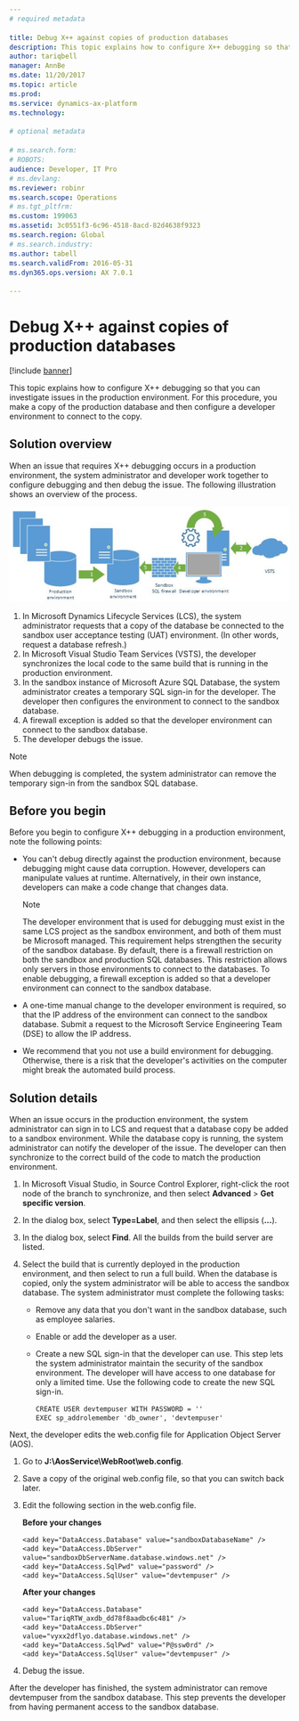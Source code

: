 ```yaml
---
# required metadata

title: Debug X++ against copies of production databases
description: This topic explains how to configure X++ debugging so that you can investigate issues in the production environment.
author: tariqbell
manager: AnnBe
ms.date: 11/20/2017
ms.topic: article
ms.prod: 
ms.service: dynamics-ax-platform
ms.technology: 

# optional metadata

# ms.search.form: 
# ROBOTS: 
audience: Developer, IT Pro
# ms.devlang: 
ms.reviewer: robinr
ms.search.scope: Operations
# ms.tgt_pltfrm: 
ms.custom: 199063
ms.assetid: 3c0551f3-6c96-4518-8acd-82d4638f9323
ms.search.region: Global
# ms.search.industry: 
ms.author: tabell
ms.search.validFrom: 2016-05-31
ms.dyn365.ops.version: AX 7.0.1

---
```


# Debug X++ against copies of production databases

[!include [banner](../includes/banner.md)]

This topic explains how to configure X++ debugging so that you can investigate issues in the production environment. For this procedure, you make a copy of the production database and then configure a developer environment to connect to the copy.

## Solution overview

When an issue that requires X++ debugging occurs in a production environment, the system administrator and developer work together to configure debugging and then debug the issue. The following illustration shows an overview of the process.

[![Debugging process](./media/debugxpp.jpg)](./media/debugxpp.jpg)

1. In Microsoft Dynamics Lifecycle Services (LCS), the system administrator requests that a copy of the database be connected to the sandbox user acceptance testing (UAT) environment. (In other words, request a database refresh.)
2. In Microsoft Visual Studio Team Services (VSTS), the developer synchronizes the local code to the same build that is running in the production environment.
3. In the sandbox instance of Microsoft Azure SQL Database, the system administrator creates a temporary SQL sign-in for the developer. The developer then configures the environment to connect to the sandbox database.
4. A firewall exception is added so that the developer environment can connect to the sandbox database.
5. The developer debugs the issue.

> [!NOTE]
> When debugging is completed, the system administrator can remove the temporary sign-in from the sandbox SQL database.

## Before you begin

Before you begin to configure X++ debugging in a production environment, note the following points:

- You can't debug directly against the production environment, because debugging might cause data corruption. However, developers can manipulate values at runtime. Alternatively, in their own instance, developers can make a code change that changes data.

    > [!NOTE] 
    > The developer environment that is used for debugging must exist in the same LCS project as the sandbox environment, and both of them must be Microsoft managed. This requirement helps strengthen the security of the sandbox database. By default, there is a firewall restriction on both the sandbox and production SQL databases. This restriction allows only servers in those environments to connect to the databases. To enable debugging, a firewall exception is added so that a developer environment can connect to the sandbox database.


- A one-time manual change to the developer environment is required, so that the IP address of the environment can connect to the sandbox database. Submit a request to the Microsoft Service Engineering Team (DSE) to allow the IP address.
- We recommend that you not use a build environment for debugging. Otherwise, there is a risk that the developer's activities on the computer might break the automated build process.

## Solution details

When an issue occurs in the production environment, the system administrator can sign in to LCS and request that a database copy be added to a sandbox environment. While the database copy is running, the system administrator can notify the developer of the issue. The developer can then synchronize to the correct build of the code to match the production environment.

1. In Microsoft Visual Studio, in Source Control Explorer, right-click the root node of the branch to synchronize, and then select **Advanced** &gt; **Get specific version**.
2. In the dialog box, select **Type=Label**, and then select the ellipsis (**...**).
3. In the dialog box, select **Find**. All the builds from the build server are listed.
4. Select the build that is currently deployed in the production environment, and then select to run a full build. When the database is copied, only the system administrator will be able to access the sandbox database. The system administrator must complete the following tasks:

    - Remove any data that you don't want in the sandbox database, such as employee salaries.
    - Enable or add the developer as a user.
    - Create a new SQL sign-in that the developer can use. This step lets the system administrator maintain the security of the sandbox environment. The developer will have access to one database for only a limited time. Use the following code to create the new SQL sign-in.

        ```
        CREATE USER devtempuser WITH PASSWORD = ''
        EXEC sp_addrolemember 'db_owner', 'devtempuser'
        ```

Next, the developer edits the web.config file for Application Object Server (AOS).

1. Go to **J:\\AosService\\WebRoot\\web.config**.
2. Save a copy of the original web.config file, so that you can switch back later.
3. Edit the following section in the web.config file.

    **Before your changes**

    ```
    <add key="DataAccess.Database" value="sandboxDatabaseName" />
    <add key="DataAccess.DbServer" value="sandboxDbServerName.database.windows.net" />
    <add key="DataAccess.SqlPwd" value="password" />
    <add key="DataAccess.SqlUser" value="devtempuser" />
    ```

    **After your changes**

    ```
    <add key="DataAccess.Database" value="TariqRTW_axdb_dd78f8aadbc6c481" />
    <add key="DataAccess.DbServer" value="vyxx2dflyo.database.windows.net" />
    <add key="DataAccess.SqlPwd" value="P@ssw0rd" />
    <add key="DataAccess.SqlUser" value="devtempuser" />
    ```

4. Debug the issue.

After the developer has finished, the system administrator can remove devtempuser from the sandbox database. This step prevents the developer from having permanent access to the sandbox database.
